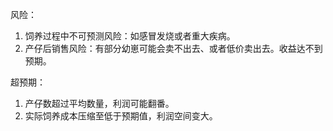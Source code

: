 风险：

1. 饲养过程中不可预测风险：如感冒发烧或者重大疾病。
2. 产仔后销售风险：有部分幼崽可能会卖不出去、或者低价卖出去。收益达不到预期。 

超预期：

1. 产仔数超过平均数量，利润可能翻番。
2. 实际饲养成本压缩至低于预期值，利润空间变大。


